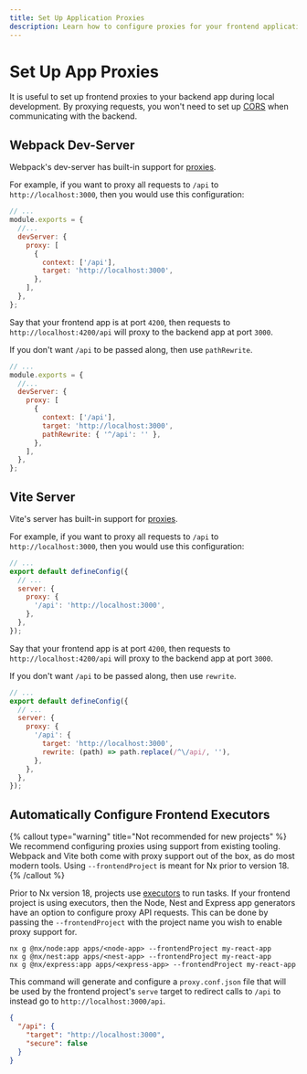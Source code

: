 ```yaml
---
title: Set Up Application Proxies
description: Learn how to configure proxies for your frontend applications to communicate with backend services during local development, avoiding CORS issues with Webpack, Vite, and Nx executors.
---
```


# Set Up App Proxies

It is useful to set up frontend proxies to your backend app during local development. By proxying requests, you won't need to set up [CORS](https://developer.mozilla.org/en-US/docs/Web/HTTP/CORS) when communicating with the backend.

## Webpack Dev-Server

Webpack's dev-server has built-in support for [proxies](https://webpack.js.org/configuration/dev-server/#devserverproxy).

For example, if you want to proxy all requests to `/api` to `http://localhost:3000`, then you would use this configuration:

```js {% fileName="webpack.config.js" %}
// ...
module.exports = {
  //...
  devServer: {
    proxy: [
      {
        context: ['/api'],
        target: 'http://localhost:3000',
      },
    ],
  },
};
```

Say that your frontend app is at port `4200`, then requests to `http://localhost:4200/api` will proxy to the backend app at port `3000`.

If you don't want `/api` to be passed along, then use `pathRewrite`.

```js {% fileName="webpack.config.js" %}
// ...
module.exports = {
  //...
  devServer: {
    proxy: [
      {
        context: ['/api'],
        target: 'http://localhost:3000',
        pathRewrite: { '^/api': '' },
      },
    ],
  },
};
```

## Vite Server

Vite's server has built-in support for [proxies](https://vitejs.dev/config/server-options#server-proxy).

For example, if you want to proxy all requests to `/api` to `http://localhost:3000`, then you would use this configuration:

```js {% fileName="vite.config.ts" %}
// ...
export default defineConfig({
  // ...
  server: {
    proxy: {
      '/api': 'http://localhost:3000',
    },
  },
});
```

Say that your frontend app is at port `4200`, then requests to `http://localhost:4200/api` will proxy to the backend app at port `3000`.

If you don't want `/api` to be passed along, then use `rewrite`.

```js {% fileName="vite.config.ts" %}
// ...
export default defineConfig({
  // ...
  server: {
    proxy: {
      '/api': {
        target: 'http://localhost:3000',
        rewrite: (path) => path.replace(/^\/api/, ''),
      },
    },
  },
});
```

## Automatically Configure Frontend Executors

{% callout type="warning" title="Not recommended for new projects" %}
We recommend configuring proxies using support from existing tooling. Webpack and Vite both come with proxy support out of the box, as do most modern tools. Using `--frontendProject` is meant for Nx prior to version 18.
{% /callout %}

Prior to Nx version 18, projects use [executors](/concepts/executors-and-configurations) to run tasks. If your frontend project is
using executors, then the Node, Nest and Express app generators have an option to configure proxy API requests. This
can be done by passing the `--frontendProject` with the project name you wish to enable proxy support for.

```shell
nx g @nx/node:app apps/<node-app> --frontendProject my-react-app
nx g @nx/nest:app apps/<nest-app> --frontendProject my-react-app
nx g @nx/express:app apps/<express-app> --frontendProject my-react-app
```

This command will generate and configure a `proxy.conf.json` file that will be used by the frontend project's `serve` target to redirect calls to `/api` to instead go to `http://localhost:3000/api`.

```json {% fileName="/apps/my-react-app/proxy.conf.json" %}
{
  "/api": {
    "target": "http://localhost:3000",
    "secure": false
  }
}
```
